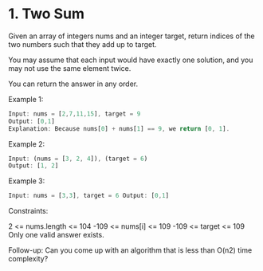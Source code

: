 # 1. Two Sum

Given an array of integers nums and an integer target, return indices of the two numbers such that
they add up to target.

You may assume that each input would have exactly one solution, and you may not use the same element
twice.

You can return the answer in any order.

Example 1:

```js
Input: nums = [2,7,11,15], target = 9
Output: [0,1]
Explanation: Because nums[0] + nums[1] == 9, we return [0, 1].
```

Example 2:

```js
Input: (nums = [3, 2, 4]), (target = 6)
Output: [1, 2]
```

Example 3:

```js
Input: nums = [3,3], target = 6 Output: [0,1]
```

Constraints:

2 <= nums.length <= 104 -109 <= nums[i] <= 109 -109 <= target <= 109 Only one valid answer exists.

Follow-up: Can you come up with an algorithm that is less than O(n2) time complexity?
